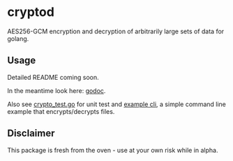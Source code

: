 # cryptod
AES256-GCM encryption and decryption of arbitrarily large sets of data for golang.

## Usage
Detailed README coming soon.  

In the meantime look here: [godoc](https://godoc.org/github.com/wiggin77/cryptod).

Also see [crypto_test.go](https://github.com/wiggin77/cryptod/blob/master/crypto_test.go) for unit test and 
 [example cli](https://github.com/wiggin77/cryptod/tree/master/example/cmd/cryptod), a simple command line example
 that encrypts/decrypts files.


## Disclaimer
This package is fresh from the oven - use at your own risk while in alpha.